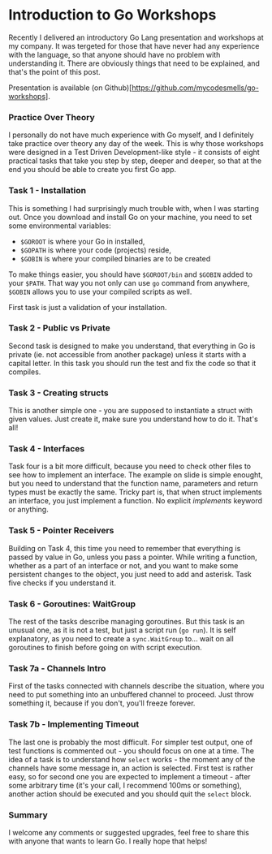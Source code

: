 # Introduction to Go Workshops

Recently I delivered an introductory Go Lang presentation and workshops at my company. It was tergeted for those that have never had any experience with the language, so that anyone should have no problem with understanding it. There are obviously things that need to be explained, and that's the point of this post.

Presentation is available (on Github)[https://github.com/mycodesmells/go-workshops].

### Practice Over Theory

I personally do not have much experience with Go myself, and I definitely take practice over theory any day of the week. This is why those workshops were designed in a Test Driven Development-like style - it consists of eight practical tasks that take you step by step, deeper and deeper, so that at the end you should be able to create you first Go app.

### Task 1 - Installation

This is something I had surprisingly much trouble with, when I was starting out. Once you download and install Go on your machine, you need to set some environmental variables: 

- `$GOROOT` is where your Go in installed, 
- `$GOPATH` is where your code (projects) reside,
- `$GOBIN` is where your compiled binaries are to be created

To make things easier, you should have `$GOROOT/bin` and `$GOBIN` added to your `$PATH`. That way you not only can use `go` command from anywhere, `$GOBIN` allows you to use your compiled scripts as well.

First task is just a validation of your installation.

### Task 2 - Public vs Private

Second task is designed to make you understand, that everything in Go is private (ie. not accessible from another package) unless it starts with a capital letter. In this task you should run the test and fix the code so that it compiles.

### Task 3 - Creating structs

This is another simple one - you are supposed to instantiate a struct with given values. Just create it, make sure you understand how to do it. That's all!

### Task 4 - Interfaces

Task four is a bit more difficult, because you need to check other files to see how to implement an interface. The example on slide is simple enought, but you need to understand that the function name, parameters and return types must be exactly the same. Tricky part is, that when struct implements an interface, you just implement a function. No explicit _implements_ keyword or anything. 

### Task 5 - Pointer Receivers

Building on Task 4, this time you need to remember that everything is passed by value in Go, unless you pass a pointer. While writing a function, whether as a part of an interface or not, and you want to make some persistent changes to the object, you just need to add and asterisk. Task five checks if you understand it.

### Task 6 - Goroutines: WaitGroup

The rest of the tasks describe managing goroutines. But this task is an unusual one, as it is not a test, but just a script run (`go run`). It is self explanatory, as you need to create a `sync.WaitGroup` to... wait on all goroutines to finish before going on with script execution. 

### Task 7a - Channels Intro

First of the tasks connected with channels describe the situation, where you need to put something into an unbuffered channel to proceed. Just throw something it, because if you don't, you'll freeze forever.

### Task 7b - Implementing Timeout

The last one is probably the most difficult. For simpler test output, one of test functions is commented out - you should focus on one at a time. The idea of a task is to understand how `select` works - the moment any of the channels have some message in, an action is selected. First test is rather easy, so for second one you are expected to implement a timeout - after some arbitrary time (it's your call, I recommend 100ms or something), another action should be executed and you should quit the `select` block.

### Summary

I welcome any comments or suggested upgrades, feel free to share this with anyone that wants to learn Go. I really hope that helps! 

